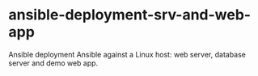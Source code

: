 # ansible-deployment-srv-and-web-app
Ansible deployment Ansible against a Linux host: web server, database server and demo web app.
